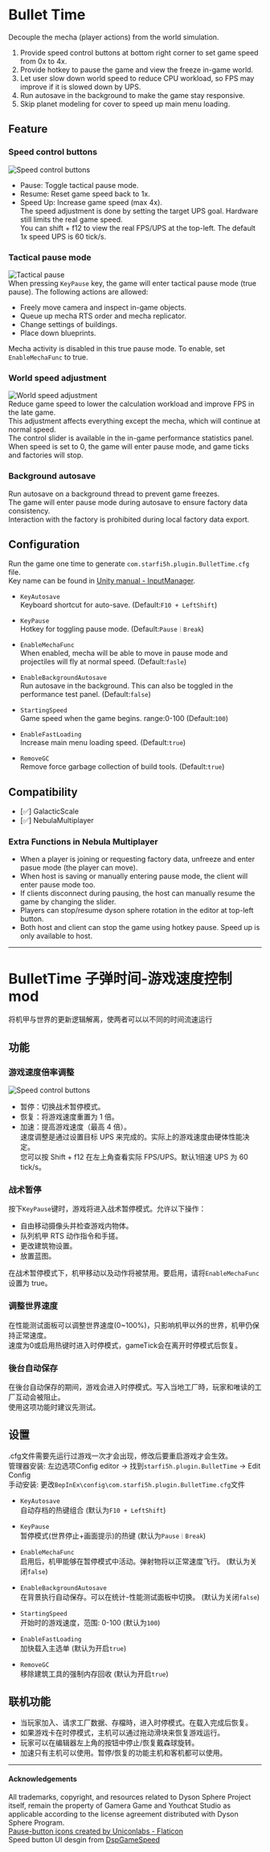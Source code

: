 # Bullet Time

Decouple the mecha (player actions) from the world simulation.  
1. Provide speed control buttons at bottom right corner to set game speed from 0x to 4x.  
2. Provide hotkey to pause the game and view the freeze in-game world.  
3. Let user slow down world speed to reduce CPU workload, so FPS may improve if it is slowed down by UPS.  
4. Run autosave in the background to make the game stay responsive.  
5. Skip planet modeling for cover to speed up main menu loading.   

## Feature

### Speed control buttons
![Speed control buttons](https://raw.githubusercontent.com/starfi5h/DSP_Mod/dev/BulletTime/img/speedbuttons.png)  
- Pause: Toggle tactical pause mode.
- Resume: Reset game speed back to 1x.
- Speed Up: Increase game speed (max 4x).  
The speed adjustment is done by setting the target UPS goal. Hardware still limits the real game speed.  
You can shift + f12 to view the real FPS/UPS at the top-left. The default 1x speed UPS is 60 tick/s.  

### Tactical pause mode
![Tactical pause](https://raw.githubusercontent.com/starfi5h/DSP_Mod/dev/BulletTime/img/demo3.gif)  
When pressing `KeyPause` key, the game will enter tactical pause mode (true pause). The following actions are allowed:
- Freely move camera and inspect in-game objects.  
- Queue up mecha RTS order and mecha replicator.  
- Change settings of buildings.  
- Place down blueprints.  

Mecha activity is disabled in this true pause mode. To enable, set `EnableMechaFunc` to true.  

### World speed adjustment  
![World speed adjustment](https://raw.githubusercontent.com/starfi5h/DSP_Mod/dev/BulletTime/img/demo1.gif)  
Reduce game speed to lower the calculation workload and improve FPS in the late game.  
This adjustment affects everything except the mecha, which will continue at normal speed.  
The control slider is available in the in-game performance statistics panel.  
When speed is set to 0, the game will enter pause mode, and game ticks and factories will stop.
  
### Background autosave  
Run autosave on a background thread to prevent game freezes.  
The game will enter pause mode during autosave to ensure factory data consistency.  
Interaction with the factory is prohibited during local factory data export.

## Configuration

Run the game one time to generate `com.starfi5h.plugin.BulletTime.cfg` file.  
Key name can be found in [Unity manual - InputManager](https://docs.unity3d.com/Manual/class-InputManager.html).   

- `KeyAutosave`  
Keyboard shortcut for auto-save. (Default:`F10 + LeftShift`)  

- `KeyPause`  
Hotkey for toggling pause mode. (Default:`Pause｜Break`)  

- `EnableMechaFunc`  
When enabled, mecha will be able to move in pause mode and projectiles will fly at normal speed. (Default:`fasle`)    

- `EnableBackgroundAutosave`  
Run autosave in the background. This can also be toggled in the performance test panel. (Default:`false`)  

- `StartingSpeed`  
Game speed when the game begins. range:0-100  (Default:`100`)  

- `EnableFastLoading`  
Increase main menu loading speed. (Default:`true`)  

- `RemoveGC`  
Remove force garbage collection of build tools. (Default:`true`)  


## Compatibility

- [✅] GalacticScale  
- [✅] NebulaMultiplayer  

### Extra Functions in Nebula Multiplayer  

- When a player is joining or requesting factory data, unfreeze and enter pasue mode (the player can move).  
- When host is saving or manually entering pause mode, the client will enter pause mode too.  
- If clients disconnect during pausing, the host can manually resume the game by changing the slider.  
- Players can stop/resume dyson sphere rotation in the editor at top-left button.  
- Both host and client can stop the game using hotkey pause. Speed up is only available to host.   


----

# BulletTime 子弹时间-游戏速度控制mod

将机甲与世界的更新逻辑解离，使两者可以以不同的时间流速运行

## 功能

### 游戏速度倍率调整
![Speed control buttons](https://raw.githubusercontent.com/starfi5h/DSP_Mod/dev/BulletTime/img/speedbuttons.png)  
- 暂停：切换战术暂停模式。
- 恢复：将游戏速度重置为 1 倍。
- 加速：提高游戏速度（最高 4 倍）。  
速度调整是通过设置目标 UPS 来完成的。实际上的游戏速度由硬体性能决定。  
您可以按 Shift + f12 在左上角查看实际 FPS/UPS。默认1倍速 UPS 为 60 tick/s。  


### 战术暂停

按下`KeyPause`键时，游戏将进入战术暂停模式。允许以下操作：
- 自由移动摄像头并检查游戏内物体。
- 队列机甲 RTS 动作指令和手搓。
- 更改建筑物设置。
- 放置蓝图。

在战术暂停模式下，机甲移动以及动作将被禁用。要启用，请将`EnableMechaFunc`设置为 true。

### 调整世界速度

在性能测试面板可以调整世界速度(0~100%)，只影响机甲以外的世界，机甲仍保持正常速度。  
速度为0或启用热键时进入时停模式，gameTick会在离开时停模式后恢复。  

### 後台自动保存

在後台自动保存的期间，游戏会进入时停模式。写入当地工厂時，玩家和唯读的工厂互动会被阻止。  
使用这项功能时建议先测试。

## 设置   
.cfg文件需要先运行过游戏一次才会出现，修改后要重启游戏才会生效。  
管理器安装: 左边选项Config editor -> 找到`starfi5h.plugin.BulletTime` -> Edit Config  
手动安装: 更改`BepInEx\config\com.starfi5h.plugin.BulletTime.cfg`文件  

- `KeyAutosave`  
自动存档的热键组合 (默认为`F10 + LeftShift`)  

- `KeyPause`  
暂停模式(世界停止+画面提示)的热键 (默认为`Pause｜Break`)  
  
- `EnableMechaFunc`  
启用后，机甲能够在暂停模式中活动。弹射物将以正常速度飞行。 (默认为关闭`false`)    

- `EnableBackgroundAutosave`  
在背景执行自动保存。可以在统计-性能测试面板中切换。 (默认为关闭`false`)  

- `StartingSpeed`   
开始时的游戏速度，范围: 0-100 (默认为`100`)  

- `EnableFastLoading`  
加快载入主选单 (默认为开启`true`)  

- `RemoveGC`  
移除建筑工具的强制内存回收 (默认为开启`true`)  

## 联机功能  

- 当玩家加入、请求工厂数据、存檔時，进入时停模式。在载入完成后恢复。  
- 如果游戏卡在时停模式，主机可以通过拖动滑块来恢复游戏运行。 
- 玩家可以在编辑器左上角的按钮中停止/恢复戴森球旋转。  
- 加速只有主机可以使用。暂停/恢复的功能主机和客机都可以使用。  

----

#### Acknowledgements
All trademarks, copyright, and resources related to Dyson Sphere Project itself, remain the property of Gamera Game and Youthcat Studio as applicable according to the license agreement distributed with Dyson Sphere Program.  
<a href="https://www.flaticon.com/free-icons/pause-button" title="pause-button icons">Pause-button icons created by Uniconlabs - Flaticon</a>  
Speed button UI desgin from [DspGameSpeed](https://thunderstore.io/c/dyson-sphere-program/p/dsp-mods/DspGameSpeed/)  